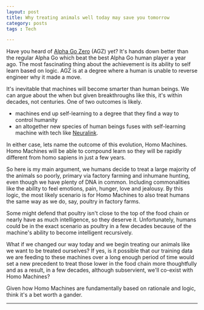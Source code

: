 ```yaml
---
layout: post
title: Why treating animals well today may save you tomorrow
category: posts
tags : Tech

---
```


Have you heard of [Alpha Go Zero](https://medium.com/intuitionmachine/the-strange-loop-in-alphago-zeros-self-play-6e3274fcdd9f) (AGZ) yet? It's hands down better than the regular Alpha Go which beat the best Alpha Go human player a year ago. The most fascinating thing about the achievement is its ability to self learn based on logic. AGZ is at a degree where a human is unable to reverse engineer why it made a move. 

It's inevitable that machines will become smarter than human beings. We can argue about the when but given breakthroughs like this, it's within decades, not centuries. One of two outcomes is likely.
- machines end up self-learning to a degree that they find a way to control humanity
- an altogether new species of human beings fuses with self-learning machine with tech like [Neuralink](https://waitbutwhy.com/2017/04/neuralink.html).

In either case, lets name the outcome of this evolution, Homo Machines. Homo Machines will be able to compound learn so they will be rapidly different from homo sapiens in just a few years. 

So here is my main argument, we humans decide to treat a large majority of the animals so poorly, primary via factory farming and inhumane hunting, even though we have plenty of DNA in common. Including commonalities like the ability to feel emotions, pain, hunger, love and jealousy. By this logic, the most likely scenario is for Homo Machines to also treat humans the same way as we do, say, poultry in factory farms.

Some might defend that poultry isn't close to the top of the food chain or nearly have as much intelligence, so they deserve it. Unfortunately, humans could be in the exact scenario as poultry in a few decades because of the machine's ability to become intelligent recursively. 

What if we changed our way today and we begin treating our animals like we want to be treated ourselves? If yes, is it possible that our training data we are feeding to these machines over a long enough period of time would set a new precedent to treat those lower in the food chain more thoughtfully and as a result, in a few decades, although subservient, we'll co-exist with Homo Machines?

Given how Homo Machines are fundamentally based on rationale and logic, think it's a bet worth a gander.
   
---

